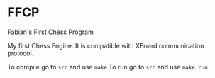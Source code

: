 # FFCP
Fabian's First Chess Program

My first Chess Engine. It is compatible with XBoard communication protocol.

To compile go to `src` and use `make`
To run go to `src` and use `make run`
